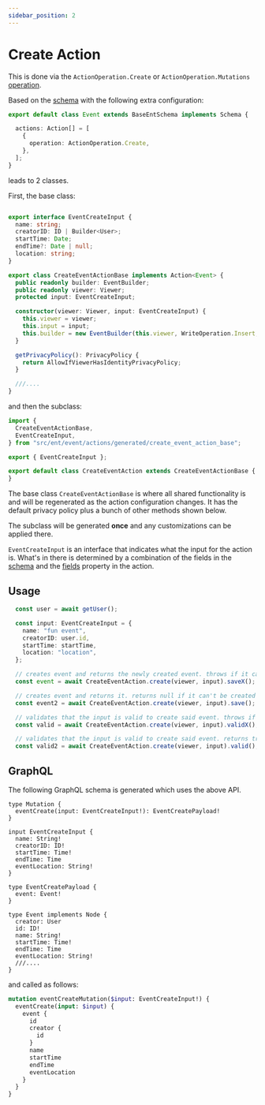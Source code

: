 ```yaml
---
sidebar_position: 2
---
```


# Create Action

This is done via the `ActionOperation.Create` or `ActionOperation.Mutations` [operation](/docs/ent-schema/actions#operation).

Based on the [schema](/docs/actions/action#schema) with the following extra configuration:

```ts title="src/event/schema.ts"
export default class Event extends BaseEntSchema implements Schema {

  actions: Action[] = [
    {
      operation: ActionOperation.Create,
    },
  ];
}
```

leads to 2 classes.

First, the base class:

```ts title="src/ent/event/actions/generated/create_event_action_base.ts"

export interface EventCreateInput {
  name: string;
  creatorID: ID | Builder<User>;
  startTime: Date;
  endTime?: Date | null;
  location: string;
}

export class CreateEventActionBase implements Action<Event> {
  public readonly builder: EventBuilder;
  public readonly viewer: Viewer;
  protected input: EventCreateInput;

  constructor(viewer: Viewer, input: EventCreateInput) {
    this.viewer = viewer;
    this.input = input;
    this.builder = new EventBuilder(this.viewer, WriteOperation.Insert, this);
  }

  getPrivacyPolicy(): PrivacyPolicy {
    return AllowIfViewerHasIdentityPrivacyPolicy;
  }

  ///....
}
```

and then the subclass:

```ts title="src/ent/event/actions/create_event_action.ts"
import {
  CreateEventActionBase,
  EventCreateInput,
} from "src/ent/event/actions/generated/create_event_action_base";

export { EventCreateInput };

export default class CreateEventAction extends CreateEventActionBase {
}
```

The base class `CreateEventActionBase` is where all shared functionality is and will be regenerated as the action configuration changes. It has the default privacy policy plus a bunch of other methods shown below.

The subclass will be generated **once** and any customizations can be applied there.

`EventCreateInput` is an interface that indicates what the input for the action is. What's in there is determined by a combination of the fields in the [schema](/docs/actions/action#schema) and the [fields](/docs/ent-schema/actions#fields) property in the action.

## Usage

```ts
  const user = await getUser();

  const input: EventCreateInput = {
    name: "fun event",
    creatorID: user.id,
    startTime: startTime,
    location: "location",
  };

  // creates event and returns the newly created event. throws if it can't be created
  const event = await CreateEventAction.create(viewer, input).saveX();

  // creates event and returns it. returns null if it can't be created
  const event2 = await CreateEventAction.create(viewer, input).save();

  // validates that the input is valid to create said event. throws if invalid
  const valid = await CreateEventAction.create(viewer, input).validX();

  // validates that the input is valid to create said event. returns true or false
  const valid2 = await CreateEventAction.create(viewer, input).valid();

```

## GraphQL

The following GraphQL schema is generated which uses the above API.

``` title="src/graphql/schema.gql"
type Mutation {
  eventCreate(input: EventCreateInput!): EventCreatePayload!
}

input EventCreateInput {
  name: String!
  creatorID: ID!
  startTime: Time!
  endTime: Time
  eventLocation: String!
}

type EventCreatePayload {
  event: Event!
}

type Event implements Node {
  creator: User
  id: ID!
  name: String!
  startTime: Time!
  endTime: Time
  eventLocation: String!
  ///.... 
}
```

and called as follows:

```graphql
mutation eventCreateMutation($input: EventCreateInput!) {
  eventCreate(input: $input) {
    event {
      id
      creator {
        id
      }
      name
      startTime
      endTime
      eventLocation
    }
  }
}
```
